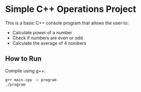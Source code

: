 # Simple C++ Operations Project

This is a basic C++ console program that allows the user to:
- Calculate power of a number
- Check if numbers are even or odd
- Calculate the average of 4 numbers

## How to Run

Compile using g++:

```bash
g++ main.cpp -o program
./program
